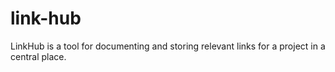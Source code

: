 # link-hub
LinkHub is a tool for documenting and storing relevant links for a project in a central place.

